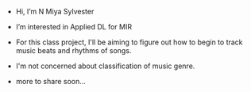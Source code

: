 - Hi, I’m N Miya Sylvester
- I’m interested in Applied DL for MIR
- For this class project, I'll be aiming to figure out how to begin to track music beats and rhythms of songs.  
- I'm not concerned about classification of music genre.

- more to share soon... 
<!---
muuu-u/muuu-u is a ✨ special ✨ repository because its `README.md` (this file) appears on your GitHub profile.
You can click the Preview link to take a look at your changes.
--->

